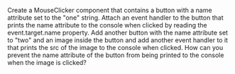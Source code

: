 Create a MouseClicker component that contains a button with a name attribute set to the "one" string.
Attach an event handler to the button that prints the name attribute to the console when clicked by reading the event.target.name property.
Add another button with the name attribute set to "two" and an image inside the button and add another event handler to it that prints the src of the image to the console when clicked.
How can you prevent the name attribute of the button from being printed to the console when the image is clicked?

